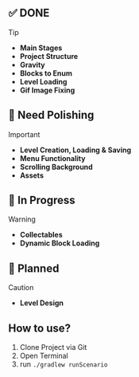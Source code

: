 ✅ DONE
---

> [!TIP]
>- **Main Stages**
>- **Project Structure**
>- **Gravity**
>- **Blocks to Enum**
>- **Level Loading**
>- **Gif Image Fixing**

💅 Need Polishing
---

> [!IMPORTANT]
>- **Level Creation, Loading & Saving**
>- **Menu Functionality**
>- **Scrolling Background**
>- **Assets**


🔨 In Progress
---

> [!WARNING]
>- **Collectables**
>- **Dynamic Block Loading**

📝 Planned
---

> [!CAUTION]
>- **Level Design**


How to use?
---

1. Clone Project via Git
2. Open Terminal
3. run ```./gradlew runScenario```